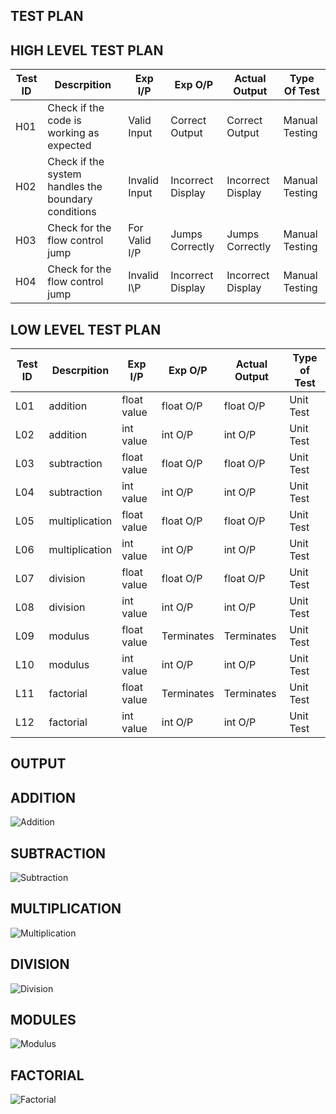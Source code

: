 TEST PLAN
-----------------------------------------------------------------------------------------------------------------------------------------------------------------------------------

HIGH LEVEL TEST PLAN
-----------------------------------------------------------------------------------------------------------------------------------------------------------------------------------
| Test ID | Descrpition | Exp I/P | Exp O/P | Actual Output | Type Of Test |
|-----|-----------------------------------------------------|---------------|-------------------|-------------------|----------------|
| H01 | Check if the code is working as expected            |  Valid Input  | Correct Output    | Correct Output    | Manual Testing |
| H02 | Check if the system handles the boundary conditions | Invalid Input | Incorrect Display | Incorrect Display | Manual Testing |
| H03 | Check for the flow control jump                     | For Valid I/P | Jumps Correctly   | Jumps Correctly   | Manual Testing |
| H04 | Check for the flow control jump                     |  Invalid I\P  | Incorrect Display | Incorrect Display | Manual Testing | 

LOW LEVEL TEST PLAN
----------------------------------------------------------------------------------------------------------------------------------------------------------------------------------- 
| Test ID | Descrpition | Exp I/P | Exp O/P | Actual Output | Type of Test |
|-----|----------------|-------------|------------|------------|-----------|
| L01 | addition       | float value | float O/P  | float O/P  | Unit Test |
| L02 | addition       | int value   | int O/P    | int O/P    | Unit Test |
| L03 | subtraction    | float value | float O/P  | float O/P  | Unit Test |
| L04 | subtraction    | int value   | int O/P    | int O/P    | Unit Test |
| L05 | multiplication | float value | float O/P  | float O/P  | Unit Test | 
| L06 | multiplication | int value   | int O/P    | int O/P    | Unit Test |
| L07 | division       | float value | float O/P  | float O/P  | Unit Test |
| L08 | division       | int value   | int O/P    | int O/P    | Unit Test |
| L09 | modulus        | float value | Terminates | Terminates | Unit Test |
| L10 | modulus        | int value   | int O/P    | int O/P    | Unit Test |
| L11 | factorial      | float value | Terminates | Terminates | Unit Test |
| L12 | factorial      | int value   | int O/P    | int O/P    | Unit Test | 

OUTPUT
-----------------------------------------------------------------------------------------------------------------------------------------------------------------------------------

ADDITION
-----------------------------------------------------------------------------------------------------------------------------------------------------------------------------------
![Addition](https://user-images.githubusercontent.com/98872937/156626399-561de281-b35a-4959-81ce-6bf2fc6ca5e3.jpeg)

SUBTRACTION 
-----------------------------------------------------------------------------------------------------------------------------------------------------------------------------------
![Subtraction](https://user-images.githubusercontent.com/98872937/156626471-1833deaa-47b7-4d4c-819c-a7f338c3a426.jpeg)

MULTIPLICATION 
-----------------------------------------------------------------------------------------------------------------------------------------------------------------------------------
![Multiplication](https://user-images.githubusercontent.com/98872937/156626669-cab7d290-321e-4104-9126-bf28836c772f.jpeg)

DIVISION 
-----------------------------------------------------------------------------------------------------------------------------------------------------------------------------------
![Division](https://user-images.githubusercontent.com/98872937/156626765-1bdffa0e-7bb2-40be-9b37-92cb37c00702.jpeg)

MODULES 
-----------------------------------------------------------------------------------------------------------------------------------------------------------------------------------
![Modulus](https://user-images.githubusercontent.com/98872937/156626813-699790f4-23f3-4369-880d-152a5044bf57.jpeg)

FACTORIAL
-----------------------------------------------------------------------------------------------------------------------------------------------------------------------------------
![Factorial](https://user-images.githubusercontent.com/98872937/156626916-4c91d462-fdcc-4953-97b0-89390ea7a9a6.jpeg)




